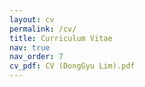 ```yaml
---
layout: cv
permalink: /cv/
title: Curriculum Vitae
nav: true
nav_order: 7
cv_pdf: CV (DongGyu Lim).pdf
---
```

